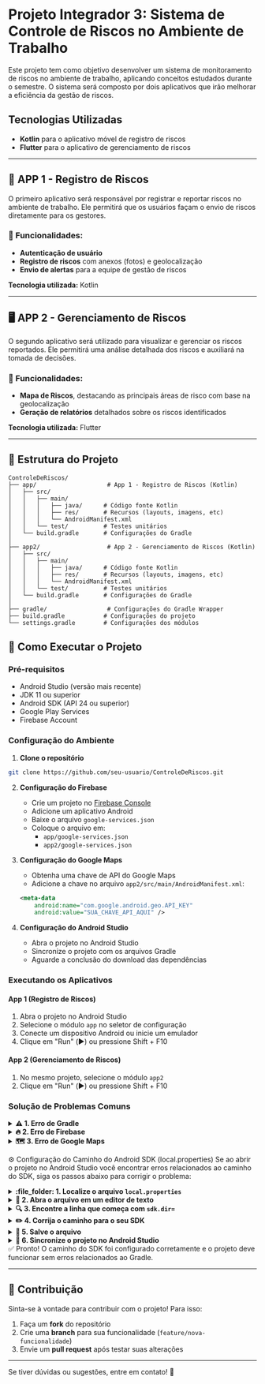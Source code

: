 # Projeto Integrador 3: Sistema de Controle de Riscos no Ambiente de Trabalho

Este projeto tem como objetivo desenvolver um sistema de monitoramento de riscos no ambiente de trabalho, aplicando conceitos estudados durante o semestre. O sistema será composto por dois aplicativos que irão melhorar a eficiência da gestão de riscos.

## Tecnologias Utilizadas
- **Kotlin** para o aplicativo móvel de registro de riscos
- **Flutter** para o aplicativo de gerenciamento de riscos

---

## 📱 APP 1 - Registro de Riscos

O primeiro aplicativo será responsável por registrar e reportar riscos no ambiente de trabalho. Ele permitirá que os usuários façam o envio de riscos diretamente para os gestores.

### 📌 Funcionalidades:
- **Autenticação de usuário**
- **Registro de riscos** com anexos (fotos) e geolocalização
- **Envio de alertas** para a equipe de gestão de riscos

**Tecnologia utilizada:** Kotlin

---

## 🖥️ APP 2 - Gerenciamento de Riscos

O segundo aplicativo será utilizado para visualizar e gerenciar os riscos reportados. Ele permitirá uma análise detalhada dos riscos e auxiliará na tomada de decisões.

### 📌 Funcionalidades:
- **Mapa de Riscos**, destacando as principais áreas de risco com base na geolocalização
- **Geração de relatórios** detalhados sobre os riscos identificados

**Tecnologia utilizada:** Flutter

---

## 📂 Estrutura do Projeto

```
ControleDeRiscos/
├── app/                    # App 1 - Registro de Riscos (Kotlin)
│   ├── src/
│   │   ├── main/
│   │   │   ├── java/      # Código fonte Kotlin
│   │   │   ├── res/       # Recursos (layouts, imagens, etc)
│   │   │   └── AndroidManifest.xml
│   │   └── test/          # Testes unitários
│   └── build.gradle       # Configurações do Gradle
│
├── app2/                   # App 2 - Gerenciamento de Riscos (Kotlin)
│   ├── src/
│   │   ├── main/
│   │   │   ├── java/      # Código fonte Kotlin
│   │   │   ├── res/       # Recursos (layouts, imagens, etc)
│   │   │   └── AndroidManifest.xml
│   │   └── test/          # Testes unitários
│   └── build.gradle       # Configurações do Gradle
│
├── gradle/                 # Configurações do Gradle Wrapper
├── build.gradle           # Configurações do projeto
└── settings.gradle        # Configurações dos módulos
```

## 🚀 Como Executar o Projeto

### Pré-requisitos
- Android Studio (versão mais recente)
- JDK 11 ou superior
- Android SDK (API 24 ou superior)
- Google Play Services
- Firebase Account

### Configuração do Ambiente

1. **Clone o repositório**
```bash
git clone https://github.com/seu-usuario/ControleDeRiscos.git
```

2. **Configuração do Firebase**
   - Crie um projeto no [Firebase Console](https://console.firebase.google.com)
   - Adicione um aplicativo Android
   - Baixe o arquivo `google-services.json`
   - Coloque o arquivo em:
     - `app/google-services.json`
     - `app2/google-services.json`

3. **Configuração do Google Maps**
   - Obtenha uma chave de API do Google Maps
   - Adicione a chave no arquivo `app2/src/main/AndroidManifest.xml`:
   ```xml
   <meta-data
       android:name="com.google.android.geo.API_KEY"
       android:value="SUA_CHAVE_API_AQUI" />
   ```

4. **Configuração do Android Studio**
   - Abra o projeto no Android Studio
   - Sincronize o projeto com os arquivos Gradle
   - Aguarde a conclusão do download das dependências

### Executando os Aplicativos

#### App 1 (Registro de Riscos)
1. Abra o projeto no Android Studio
2. Selecione o módulo `app` no seletor de configuração
3. Conecte um dispositivo Android ou inicie um emulador
4. Clique em "Run" (▶️) ou pressione Shift + F10

#### App 2 (Gerenciamento de Riscos)
1. No mesmo projeto, selecione o módulo `app2`
2. Clique em "Run" (▶️) ou pressione Shift + F10

### Solução de Problemas Comuns

<details> <summary><strong>⚠️ 1. Erro de Gradle</strong></summary>

Se você encontrar erros relacionados ao Gradle, tente os seguintes passos:

- Execute "File > Invalidate Caches / Restart" no Android Studio.
- Atualize o Gradle para a versão mais recente, se necessário.

</details>

<details> <summary><strong>🔥 2. Erro de Firebase</strong></summary>

Se houver problemas com a configuração do Firebase:

- Verifique se o arquivo `google-services.json` está nos locais corretos (`app/google-services.json` e `app2/google-services.json`).
- Confirme se as dependências do Firebase estão corretamente declaradas nos arquivos `build.gradle` (tanto do projeto quanto dos módulos `app` e `app2`).

</details>

<details> <summary><strong>🗺️ 3. Erro de Google Maps</strong></summary>

Para resolver problemas com o Google Maps:

- Verifique se a chave da API do Google Maps está correta no arquivo `app2/src/main/AndroidManifest.xml`.
- Confirme se a API do Google Maps está habilitada no Console do Google Cloud associado à sua chave.

</details>

:gear: Configuração do Caminho do Android SDK (local.properties)
Se ao abrir o projeto no Android Studio você encontrar erros relacionados ao caminho do SDK, siga os passos abaixo para corrigir o problema:

<details> <summary><strong>:file_folder: 1. Localize o arquivo <code>local.properties</code></strong></summary>
Vá até a raiz do projeto Android, normalmente em:
	ControleDeRiscos/local.properties
</details> <details> <summary><strong>📝 2. Abra o arquivo em um editor de texto</strong></summary>
Você pode usar qualquer editor, como:

Bloco de Notas

VS Code

Sublime Text

Notepad++

</details> <details> <summary><strong>🔍 3. Encontre a linha que começa com <code>sdk.dir=</code></strong></summary>
Exemplo antes da correção:
sdk.dir=C:\\Users\\Tavinho\\AppData\\Local\\Android\\Sdk
</details> <details> <summary><strong>✏️ 4. Corrija o caminho para o seu SDK</strong></summary>
Substitua pelo caminho correto no seu computador

Use barras duplas (\\) como separadores

Exemplo corrigido:
sdk.dir=C:\\Users\\Darkz\\AppData\\Local\\Android\\Sdk

</details> <details> <summary><strong>💾 5. Salve o arquivo</strong></summary>
Após alterar, salve o arquivo local.properties

</details> <details> <summary><strong>🔄 6. Sincronize o projeto no Android Studio</strong></summary>
Volte ao Android Studio

Clique em: File > Sync Project with Gradle Files

Ou reinicie o Android Studio, que pode detectar a mudança automaticamente

</details>
✅ Pronto! O caminho do SDK foi configurado corretamente e o projeto deve funcionar sem erros relacionados ao Gradle.

---

## 📌 Contribuição

Sinta-se à vontade para contribuir com o projeto! Para isso:
1. Faça um **fork** do repositório
2. Crie uma **branch** para sua funcionalidade (`feature/nova-funcionalidade`)
3. Envie um **pull request** após testar suas alterações

---

Se tiver dúvidas ou sugestões, entre em contato! 🚀
